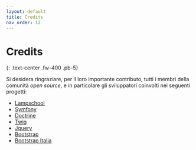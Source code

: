 ```yaml
---
layout: default
title: Credits
nav_order: 12
---
```


# Credits
{: .text-center .fw-400 .pb-5}

Si desidera ringraziare, per il loro importante contributo, tutti i membri della comunità _open source_, e
in particolare gli sviluppatori coinvolti nei seguenti progetti:
- [Lampschool](http://www.lampschool.it/)
- [Symfony](https://symfony.com/)
- [Doctrine](http://www.doctrine-project.org/)
- [Twig](https://twig.symfony.com/)
- [Jquery](https://jquery.com/)
- [Bootstrap](https://getbootstrap.com/)
- [Bootstrap Italia](https://italia.github.io/bootstrap-italia/)
